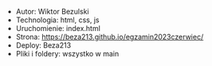 - Autor: Wiktor Bezulski
- Technologia: html, css, js
- Uruchomienie: index.html
- Strona: https://beza213.github.io/egzamin2023czerwiec/
- Deploy: Beza213
- Pliki i foldery: wszystko w main
